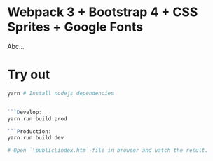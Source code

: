 # Webpack 3 + Bootstrap 4 + CSS Sprites + Google Fonts

Abc...

# Try out

```powershell
yarn # Install nodejs dependencies


```Develop:
yarn run build:prod

```Production:
yarn run build:dev

# Open `\public\index.htm`-file in browser and watch the result.
```
